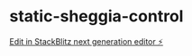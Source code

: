 # static-sheggia-control

[Edit in StackBlitz next generation editor ⚡️](https://stackblitz.com/~/github.com/Keanin-Cupido/static-sheggia-control)